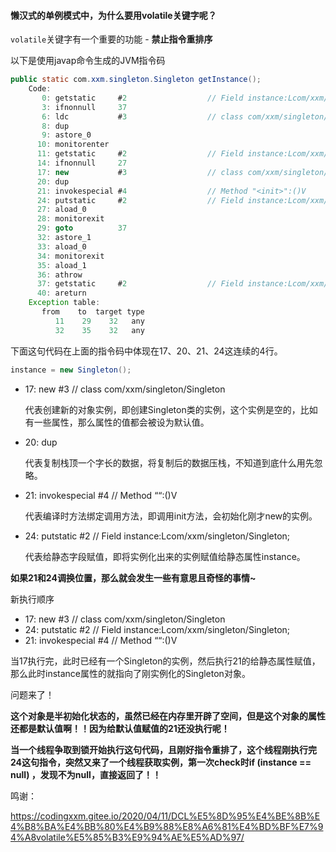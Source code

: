 #### 懒汉式的单例模式中，为什么要用volatile关键字呢？



`volatile`关键字有一个重要的功能 - **禁止指令重排序**



以下是使用javap命令生成的JVM指令码

```java
public static com.xxm.singleton.Singleton getInstance();
    Code:
       0: getstatic     #2                  // Field instance:Lcom/xxm/singleton/Singleton;
       3: ifnonnull     37
       6: ldc           #3                  // class com/xxm/singleton/Singleton
       8: dup
       9: astore_0
      10: monitorenter
      11: getstatic     #2                  // Field instance:Lcom/xxm/singleton/Singleton;
      14: ifnonnull     27
      17: new           #3                  // class com/xxm/singleton/Singleton
      20: dup
      21: invokespecial #4                  // Method "<init>":()V
      24: putstatic     #2                  // Field instance:Lcom/xxm/singleton/Singleton;
      27: aload_0
      28: monitorexit
      29: goto          37
      32: astore_1
      33: aload_0
      34: monitorexit
      35: aload_1
      36: athrow
      37: getstatic     #2                  // Field instance:Lcom/xxm/singleton/Singleton;
      40: areturn
    Exception table:
       from    to  target type
          11    29    32   any
          32    35    32   any
```

下面这句代码在上面的指令码中体现在17、20、21、24这连续的4行。

```java
instance = new Singleton();
```

-   17: new #3 // class com/xxm/singleton/Singleton

     代表创建新的对象实例，即创建Singleton类的实例，这个实例是空的，比如有一些属性，那么属性的值都会被设为默认值。

-   20: dup

     代表复制栈顶一个字长的数据，将复制后的数据压栈，不知道到底什么用先忽略。

-   21: invokespecial #4 // Method ““:()V

     代表编译时方法绑定调用方法，即调用init方法，会初始化刚才new的实例。

-   24: putstatic #2 // Field instance:Lcom/xxm/singleton/Singleton;

     代表给静态字段赋值，即将实例化出来的实例赋值给静态属性instance。



**如果21和24调换位置，那么就会发生一些有意思且奇怪的事情~**



新执行顺序

-   17: new #3 // class com/xxm/singleton/Singleton
-   24: putstatic #2 // Field instance:Lcom/xxm/singleton/Singleton;
-   21: invokespecial #4 // Method ““:()V

 当17执行完，此时已经有一个Singleton的实例，然后执行21的给静态属性赋值，那么此时instance属性的就指向了刚实例化的Singleton对象。

问题来了！

**这个对象是半初始化状态的，虽然已经在内存里开辟了空间，但是这个对象的属性还都是默认值啊！！因为给默认值赋值的21还没执行呢！**

**当一个线程争取到锁开始执行这句代码，且刚好指令重排了，这个线程刚执行完24这句指令，突然又来了一个线程获取实例，第一次check时if (instance == null) ，发现不为null，直接返回了！！**



鸣谢：

https://codingxxm.gitee.io/2020/04/11/DCL%E5%8D%95%E4%BE%8B%E4%B8%BA%E4%BB%80%E4%B9%88%E8%A6%81%E4%BD%BF%E7%94%A8volatile%E5%85%B3%E9%94%AE%E5%AD%97/